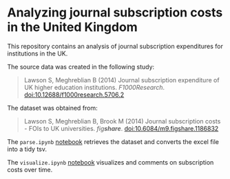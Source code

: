 # Analyzing journal subscription costs in the United Kingdom

This repository contains an analysis of journal subscription expenditures for institutions in the UK.

The source data was created in the following study:

> Lawson S, Meghreblian B (2014) Journal subscription expenditure of UK higher education institutions. *F1000Research*. [doi:10.12688/f1000research.5706.2](https://dx.doi.org/10.12688/f1000research.5706.2)

The dataset was obtained from:

> Lawson S, Meghreblian B, Brook M (2014) Journal subscription costs - FOIs to UK universities. _fig**share**_. [doi:10.6084/m9.figshare.1186832](https://dx.doi.org/10.6084/m9.figshare.1186832)

The `parse.ipynb` [notebook](http://nbviewer.ipython.org/github/dhimmel/subscriptions/blob/master/parse.ipynb) retrieves the dataset and converts the excel file into a tidy tsv.

The `visualize.ipynb` [notebook](http://nbviewer.ipython.org/github/dhimmel/subscriptions/blob/master/visualize.ipynb) visualizes and comments on subscription costs over time.
